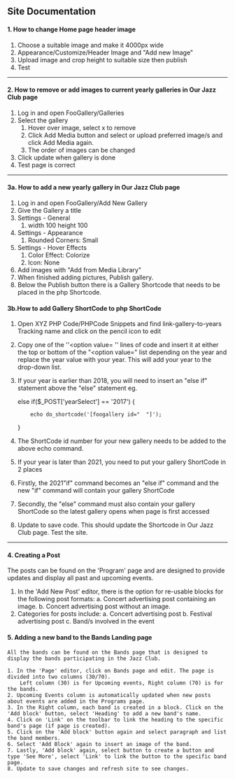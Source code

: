 ## Site Documentation

#### 1. How to change Home page header image

1. Choose a suitable image and make it 4000px wide
2. Appearance/Customize/Header Image and "Add new Image"
3. Upload image and crop height to suitable size then publish
4. Test

---

#### 2. How to remove or add images to current yearly galleries in Our Jazz Club page

1. Log in and open FooGallery/Galleries
2. Select the gallery
   1. Hover over image, select x to remove
   2. Click Add Media button and select or upload preferred image/s and click Add Media again.
   3. The order of images can be changed
3. Click update when gallery is done
4. Test page is correct

---

#### 3a. How to add a new yearly gallery in Our Jazz Club page

1. Log in and open FooGallery/Add New Gallery
2. Give the Gallery a title
3. Settings - General
   1. width 100 height 100
4. Settings - Appearance
   1. Rounded Corners: Small
5. Settings - Hover Effects
   1. Color Effect: Colorize
   2. Icon: None
6. Add images with "Add from Media Library"
7. When finished adding pictures, Publish gallery.
8. Below the Publish button there is a Gallery Shortcode that needs to be placed in the php Shortcode.

#### 3b.How to add Gallery ShortCode to php ShortCode

1. Open XYZ PHP Code/PHPCode Snippets and find link-gallery-to-years Tracking name and click on the pencil icon to edit

2. Copy one of the ''<option value= '' lines of code and insert it at either the top or bottom of the "<option value=" list depending on the year and replace the year value with your year. This will add your year to the drop-down list.

3. If your year is earlier than 2018, you will need to insert an "else if" statement above the "else" statement eg.

   else if($_POST['yearSelect'] == '2017') {

   ```
       echo do_shortcode('[foogallery id="  "]');
   ```

   }

4. The ShortCode id number for your new gallery needs to be added to the above echo command.
5. If your year is later than 2021, you need to put your gallery ShortCode in 2 places
6. Firstly, the 2021"if" command becomes an "else if" command and the new "if" command will contain your gallery ShortCode
7. Secondly, the "else" command must also contain your gallery ShortCode so the latest gallery opens when page is first accessed
8. Update to save code. This should update the Shortcode in Our Jazz Club page. Test the site.

---


#### 4. Creating a Post

The posts can be found on the 'Program' page and are designed to provide updates and display all past and upcoming events. 

1. In the 'Add New Post' editor, there is the option for re-usable blocks for the following post formats:
	a. Concert advertising post containing an image.
	b. Concert advertising post without an image.
2. Categories for posts include:
	a. Concert advertising post
	b. Festival advertising post
	c. Band/s involved in the event
			     
#### 5. Adding a new band to the Bands Landing page
			     
	All the bands can be found on the Bands page that is designed to display the bands participating in the Jazz Club. 
			     
	1. In the 'Page' editor, click on Bands page and edit. The page is divided into two columns (30/70). 
		Left column (30) is for Upcoming events, Right column (70) is for the bands.
	2. Upcoming Events column is automatically updated when new posts about events are added in the Programs page. 
	3. In the Right column, each band is created in a block. Click on the 'Add block' button, select 'Heading' to add a new band's name.
	4. Click on 'Link' on the toolbar to link the heading to the specific band's page (if page is created).
	5. Click on the 'Add block' button again and select paragraph and list the band members.
	6. Select 'Add Block' again to insert an image of the band.
	7. Lastly, 'Add block' again, select button to create a button and type 'See More', select 'Link' to link the button to the specific band page. 
	8. Update to save changes and refresh site to see changes.

